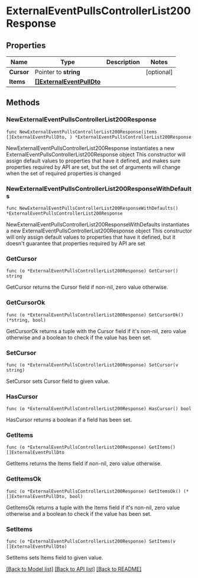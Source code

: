 # ExternalEventPullsControllerList200Response

## Properties

Name | Type | Description | Notes
------------ | ------------- | ------------- | -------------
**Cursor** | Pointer to **string** |  | [optional] 
**Items** | [**[]ExternalEventPullDto**](ExternalEventPullDto.md) |  | 

## Methods

### NewExternalEventPullsControllerList200Response

`func NewExternalEventPullsControllerList200Response(items []ExternalEventPullDto, ) *ExternalEventPullsControllerList200Response`

NewExternalEventPullsControllerList200Response instantiates a new ExternalEventPullsControllerList200Response object
This constructor will assign default values to properties that have it defined,
and makes sure properties required by API are set, but the set of arguments
will change when the set of required properties is changed

### NewExternalEventPullsControllerList200ResponseWithDefaults

`func NewExternalEventPullsControllerList200ResponseWithDefaults() *ExternalEventPullsControllerList200Response`

NewExternalEventPullsControllerList200ResponseWithDefaults instantiates a new ExternalEventPullsControllerList200Response object
This constructor will only assign default values to properties that have it defined,
but it doesn't guarantee that properties required by API are set

### GetCursor

`func (o *ExternalEventPullsControllerList200Response) GetCursor() string`

GetCursor returns the Cursor field if non-nil, zero value otherwise.

### GetCursorOk

`func (o *ExternalEventPullsControllerList200Response) GetCursorOk() (*string, bool)`

GetCursorOk returns a tuple with the Cursor field if it's non-nil, zero value otherwise
and a boolean to check if the value has been set.

### SetCursor

`func (o *ExternalEventPullsControllerList200Response) SetCursor(v string)`

SetCursor sets Cursor field to given value.

### HasCursor

`func (o *ExternalEventPullsControllerList200Response) HasCursor() bool`

HasCursor returns a boolean if a field has been set.

### GetItems

`func (o *ExternalEventPullsControllerList200Response) GetItems() []ExternalEventPullDto`

GetItems returns the Items field if non-nil, zero value otherwise.

### GetItemsOk

`func (o *ExternalEventPullsControllerList200Response) GetItemsOk() (*[]ExternalEventPullDto, bool)`

GetItemsOk returns a tuple with the Items field if it's non-nil, zero value otherwise
and a boolean to check if the value has been set.

### SetItems

`func (o *ExternalEventPullsControllerList200Response) SetItems(v []ExternalEventPullDto)`

SetItems sets Items field to given value.



[[Back to Model list]](../README.md#documentation-for-models) [[Back to API list]](../README.md#documentation-for-api-endpoints) [[Back to README]](../README.md)


